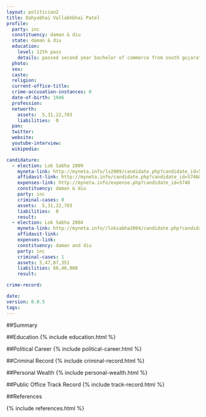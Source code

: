 ```yaml
---
layout: politician2
title: Dahyabhai Vallabhbhai Patel
profile: 
  party: inc
  constituency: daman & diu
  state: daman & diu
  education: 
    level: 12th pass
    details: passed second year bachelor of commerce from south gujarat university in year 1973
  photo: 
  sex: 
  caste: 
  religion: 
  current-office-title: 
  crime-accusation-instances: 0
  date-of-birth: 1946
  profession: 
  networth: 
    assets:  5,31,22,703
    liabilities:  0
  pan: 
  twitter: 
  website: 
  youtube-interview: 
  wikipedia: 

candidature: 
  - election: Lok Sabha 2009
    myneta-link: http://myneta.info/ls2009/candidate.php?candidate_id=5746
    affidavit-link: http://myneta.info/candidate.php?candidate_id=5746&scan=original
    expenses-link: http://myneta.info/expense.php?candidate_id=5746
    constituency: daman & diu 
    party: inc
    criminal-cases: 0
    assets:  5,31,22,703
    liabilities:  0
    result:  
  - election: Lok Sabha 2004
    myneta-link: http://myneta.info//loksabha2004/candidate.php?candidate_id=1012
    affidavit-link: 
    expenses-link: 
    constituency: daman and diu 
    party: inc
    criminal-cases: 1
    assets: 5,47,87,351
    liabilities: 66,40,008
    result:  

crime-record: 

date: 
version: 0.0.5
tags: 
---
```

##Summary


##Education
{% include education.html %}


##Political Career
{% include political-career.html %}


##Criminal Record
{% include criminal-record.html %}


##Personal Wealth
{% include personal-wealth.html %}


##Public Office Track Record
{% include track-record.html %}


##References


{% include references.html %}